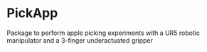# PickApp
Package to perform apple picking experiments with a UR5 robotic manipulator and a 3-finger underactuated gripper 
